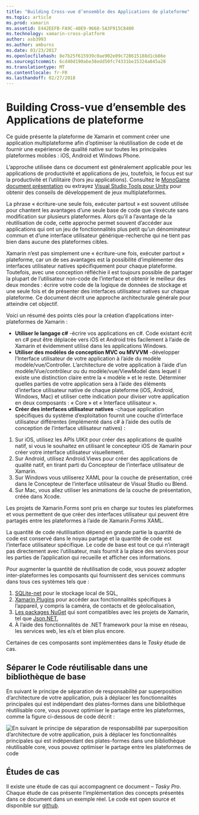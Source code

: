 ```yaml
---
title: "Building Cross-vue d’ensemble des Applications de plateforme"
ms.topic: article
ms.prod: xamarin
ms.assetid: E442EEFB-FA9C-40E9-9668-5A3F915C8400
ms.technology: xamarin-cross-platform
author: asb3993
ms.author: amburns
ms.date: 03/23/2017
ms.openlocfilehash: 8e7b25f615939c0ae902e09c728615188d1cb86e
ms.sourcegitcommit: 6cd40d190abe38edd50fc74331be15324a845a28
ms.translationtype: MT
ms.contentlocale: fr-FR
ms.lasthandoff: 02/27/2018
---
```

# <a name="building-cross-platform-applications-overview"></a>Building Cross-vue d’ensemble des Applications de plateforme

Ce guide présente la plateforme de Xamarin et comment créer une application multiplateforme afin d’optimiser la réutilisation de code et de fournir une expérience de qualité native sur toutes les principales plateformes mobiles : iOS, Android et Windows Phone.

L’approche utilisée dans ce document est généralement applicable pour les applications de productivité et applications de jeu, toutefois, le focus est sur la productivité et l’utilitaire (hors jeu applications). Consultez le [MonoGame document présentation](https://developer.xamarin.com/guides/cross-platform/game_development/monogame/introduction/) ou extrayez [Visual Studio Tools pour Unity](https://docs.microsoft.com/en-us/visualstudio/cross-platform/visual-studio-tools-for-unity) pour obtenir des conseils de développement de jeux multiplateformes.

La phrase « écriture-une seule fois, exécuter partout » est souvent utilisée pour chantent les avantages d’une seule base de code que s’exécute sans modification sur plusieurs plateformes. Alors qu’il a l’avantage de la réutilisation de code, cette approche permet souvent d’accéder aux applications qui ont un jeu de fonctionnalités plus petit qu’un dénominateur commun et d’une interface utilisateur générique-recherche qui ne tient pas bien dans aucune des plateformes cibles.

Xamarin n’est pas simplement une « écriture-une fois, exécuter partout » plateforme, car un de ses avantages est la possibilité d’implémenter des interfaces utilisateur natives spécifiquement pour chaque plateforme. Toutefois, avec une conception réfléchie il est toujours possible de partager la plupart de l’utilisateur non-code de l’interface et obtenir le meilleur des deux mondes : écrire votre code de la logique de données de stockage et une seule fois et de présenter des interfaces utilisateur natives sur chaque plateforme. Ce document décrit une approche architecturale générale pour atteindre cet objectif.

Voici un résumé des points clés pour la création d’applications inter-plateformes de Xamarin :

-   **Utiliser le langage c#** -écrire vos applications en c#. Code existant écrit en c# peut être déplacée vers iOS et Android très facilement à l’aide de Xamarin et évidemment utilisé dans les applications Windows.
-   **Utiliser des modèles de conception MVC ou MVVVM** -développer l’Interface utilisateur de votre application à l’aide du modèle modèle/vue/Controller. L’architecture de votre application à l’aide d’un modèle/Vue/contrôleur ou du modèle/vue/ViewModel dans lequel il existe une distinction claire entre la « modèle » et le reste. Déterminer quelles parties de votre application sera à l’aide des éléments d’interface utilisateur native de chaque plateforme (iOS, Android, Windows, Mac) et utiliser cette indication pour diviser votre application en deux composants : « Core » et « Interface utilisateur ».
-   **Créer des interfaces utilisateur natives** -chaque application spécifiques du système d’exploitation fournit une couche d’interface utilisateur différentes (implémenté dans c# à l’aide des outils de conception de l’interface utilisateur natives) :

1.  Sur iOS, utilisez les APIs UIKit pour créer des applications de qualité natif, si vous le souhaitez en utilisant le concepteur iOS de Xamarin pour créer votre interface utilisateur visuellement.
1.  Sur Android, utilisez Android.Views pour créer des applications de qualité natif, en tirant parti du Concepteur de l’interface utilisateur de Xamarin.
1.  Sur Windows vous utiliserez XAML pour la couche de présentation, créé dans le Concepteur de l’interface utilisateur de Visual Studio ou Blend.
1.  Sur Mac, vous allez utiliser les animations de la couche de présentation, créée dans Xcode.

Les projets de Xamarin.Forms sont pris en charge sur toutes les plateformes et vous permettent de que créer des interfaces utilisateur qui peuvent être partagés entre les plateformes à l’aide de Xamarin.Forms XAML. 

La quantité de code réutilisation dépend en grande partie la quantité de code est conservé dans le noyau partagé et la quantité de code est l’interface utilisateur spécifique. Le code de base est tout ce qui n’interagit pas directement avec l’utilisateur, mais fournit à la place des services pour les parties de l’application qui recueille et afficher ces informations.

Pour augmenter la quantité de réutilisation de code, vous pouvez adopter inter-plateformes les composants qui fournissent des services communs dans tous ces systèmes tels que :

1.   [SQLite-net](https://www.nuget.org/packages/sqlite-net-pcl/) pour le stockage local de SQL,
1.   [Xamarin Plugins](https://xamarin.com/plugins) pour accéder aux fonctionnalités spécifiques à l’appareil, y compris la caméra, de contacts et de géolocalisation,
1.   [Les packages NuGet](https://nuget.org) qui sont compatibles avec les projets de Xamarin, tel que [Json.NET](https://www.nuget.org/packages/Newtonsoft.Json/),
1.  À l’aide des fonctionnalités de .NET framework pour la mise en réseau, les services web, les e/s et bien plus encore.


Certaines de ces composants sont implémentées dans le *Tasky* étude de cas.

 <a name="Separate_Reusable_Code_into_a_Core_Library" />


## <a name="separate-reusable-code-into-a-core-library"></a>Séparer le Code réutilisable dans une bibliothèque de base

En suivant le principe de séparation de responsabilité par superposition d’architecture de votre application, puis à déplacer les fonctionnalités principales qui est indépendant des plates-formes dans une bibliothèque réutilisable core, vous pouvez optimiser le partage entre les plateformes, comme la figure ci-dessous de code décrit :

 ![](part-0-overview-images/layers2.png "En suivant le principe de séparation de responsabilité par superposition d’architecture de votre application, puis à déplacer les fonctionnalités principales qui est indépendant des plates-formes dans une bibliothèque réutilisable core, vous pouvez optimiser le partage entre les plateformes de code")

 <a name="Case_Studies" />


## <a name="case-studies"></a>Études de cas

Il existe une étude de cas qui accompagnent ce document – *Tasky Pro*. Chaque étude de cas présente l’implémentation des concepts présentés dans ce document dans un exemple réel. Le code est open source et disponible sur [github](https://github.com/xamarin/mobile-samples/).